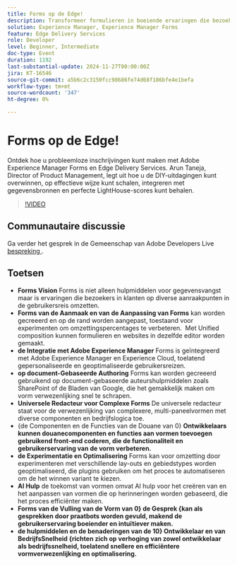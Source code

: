```yaml
---
title: Forms op de Edge!
description: Transformeer formulieren in boeiende ervaringen die bezoekers omzetten in klanten door randaanpassing, integratie met Adobe Experience Manager, op documenten gebaseerde authoring en AI-hulp te gebruiken, terwijl functionaliteit met aangepaste componenten wordt verbeterd en door experimenten wordt geoptimaliseerd.
solution: Experience Manager, Experience Manager Forms
feature: Edge Delivery Services
role: Developer
level: Beginner, Intermediate
doc-type: Event
duration: 1192
last-substantial-update: 2024-11-27T00:00:00Z
jira: KT-16546
source-git-commit: a5b6c2c3150fcc98686fe74d68f186bfe4e1befa
workflow-type: tm+mt
source-wordcount: '347'
ht-degree: 0%

---
```



# Forms op de Edge!

Ontdek hoe u probleemloze inschrijvingen kunt maken met Adobe Experience Manager Forms en Edge Delivery Services. Arun Taneja, Director of Product Management, legt uit hoe u de DIY-uitdagingen kunt overwinnen, op effectieve wijze kunt schalen, integreren met gegevensbronnen en perfecte LightHouse-scores kunt behalen.

>[!VIDEO](https://video.tv.adobe.com/v/3439704/?learn=on&enablevpops)

## Communautaire discussie

Ga verder het gesprek in de Gemeenschap van Adobe Developers Live [&#x200B; bespreking &#x200B;](https://adobe.ly/3Ywf7Vm).

## Toetsen

* **Forms Vision** Forms is niet alleen hulpmiddelen voor gegevensvangst maar is ervaringen die bezoekers in klanten op diverse aanraakpunten in de gebruikersreis omzetten.
* **Forms van de Aanmaak en van de Aanpassing van Forms** kan worden gecreeerd en op de rand worden aangepast, toestaand voor experimenten om omzettingspercentages te verbeteren. &#x200B; Met Unified composition kunnen formulieren en websites in dezelfde editor worden gemaakt. &#x200B;
* **de Integratie met Adobe Experience Manager** Forms is geïntegreerd met Adobe Experience Manager en Experience Cloud, toelatend gepersonaliseerde en geoptimaliseerde gebruikersreizen.
* **op document-Gebaseerde Authoring** Forms kan worden gecreeerd gebruikend op document-gebaseerde auteurshulpmiddelen zoals SharePoint of de Bladen van Google, die het gemakkelijk maken om vorm verwezenlijking snel te schrapen. &#x200B;
* **Universele Redacteur voor Complexe Forms** De universele redacteur staat voor de verwezenlijking van complexere, multi-paneelvormen met diverse componenten en bedrijfslogica toe. &#x200B;
* {de Componenten en de Functies van de Douane van 0} **Ontwikkelaars kunnen douanecomponenten en functies aan vormen toevoegen gebruikend front-end coderen, die de functionaliteit en gebruikerservaring van de vorm verbeteren. &#x200B;**
* **de Experimentatie en Optimalisering** Forms kan voor omzetting door experimenteren met verschillende lay-outs en gebiedstypes worden geoptimaliseerd, die plugins gebruiken om het proces te automatiseren om de het winnen variant te kiezen.
* **AI Hulp** de toekomst van vormen omvat AI hulp voor het creëren van en het aanpassen van vormen die op herinneringen worden gebaseerd, die het proces efficiënter maken. &#x200B;
* **Forms van de Vulling van de Vorm van 0&rbrace; de Gesprek &lbrace;kan als gesprekken door praatbots worden gevuld, makend de gebruikerservaring boeiender en intuïtiever maken. &#x200B;**
* **de hulpmiddelen en de benaderingen van de 10&rbrace; Ontwikkelaar en van BedrijfsSnelheid &lbrace;richten zich op verhoging van zowel ontwikkelaar als bedrijfssnelheid, toelatend snellere en efficiëntere vormverwezenlijking en optimalisering.**

